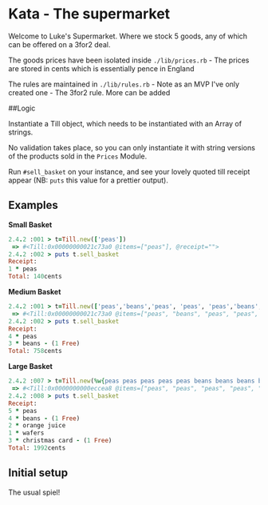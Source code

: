 # Kata - The supermarket

Welcome to Luke's Supermarket. Where we stock 5 goods, any of which can be offered on a 3for2 deal.

The goods prices have been isolated inside `./lib/prices.rb` - The prices are stored in cents which is essentially pence in England

The rules are maintained in `./lib/rules.rb` - Note as an MVP I've only created one - The 3for2 rule. More can be added

##Logic

Instantiate a Till object, which needs to be instantiated with an Array of strings.

No validation takes place, so you can only instantiate it with string versions of the products sold in the `Prices` Module.

Run `#sell_basket` on your instance, and see your lovely quoted till receipt appear (NB: `puts` this value for a prettier output).

## Examples
**Small Basket**
```ruby
2.4.2 :001 > t=Till.new(['peas'])
 => #<Till:0x00000000021c73a0 @items=["peas"], @receipt=""> 
2.4.2 :002 > puts t.sell_basket
Receipt:
1 * peas
Total: 140cents
```
**Medium Basket**
```ruby
2.4.2 :001 > t=Till.new(['peas','beans','peas', 'peas', 'peas','beans', 'beans'])
 => #<Till:0x00000000021c73a0 @items=["peas", "beans", "peas", "peas", "peas", "beans", "beans"], @receipt=""> 
2.4.2 :002 > puts t.sell_basket
Receipt:
4 * peas
3 * beans - (1 Free)
Total: 758cents
```
**Large Basket**
```ruby
2.4.2 :007 > t=Till.new(%w{peas peas peas peas peas beans beans beans beans orange\ juice orange\ juice wafers christmas\ card christmas\ card christmas\ card})
 => #<Till:0x0000000000eccea8 @items=["peas", "peas", "peas", "peas", "peas", "beans", "beans", "beans", "beans", "orange juice", "orange juice", "wafers", "christmas card", "christmas card", "christmas card"], @receipt=""> 
2.4.2 :008 > puts t.sell_basket
Receipt:
5 * peas
4 * beans - (1 Free)
2 * orange juice
1 * wafers
3 * christmas card - (1 Free)
Total: 1992cents

```

## Initial setup

The usual spiel!